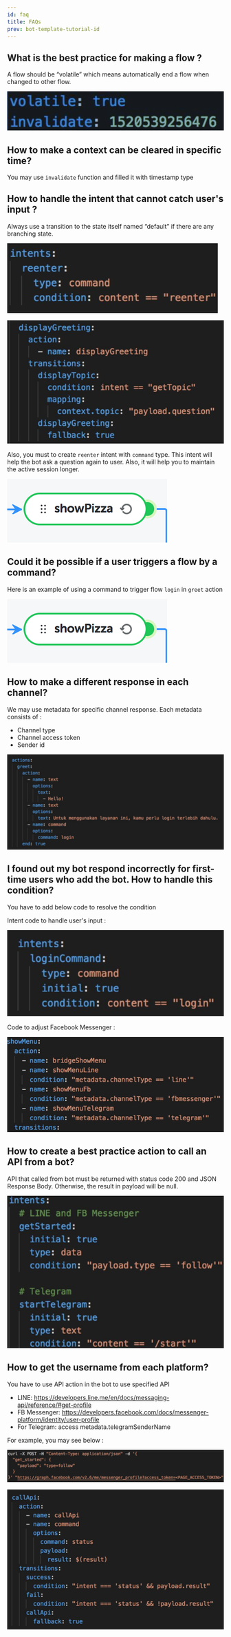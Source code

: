 ```yaml
---
id: faq
title: FAQs
prev: bot-template-tutorial-id
---
```


## What is the best practice for making a flow ?

A flow should be “volatile” which means automatically end a flow when changed to other flow.

![faq-1](./images/faq-1.png)

## How to make a context can be cleared in specific time?

You may use `invalidate` function and filled it with timestamp type

## How to handle the intent that cannot catch user's input ?

Always use a transition to the state itself named “default” if there are any branching state.

![faq-2](./images/faq-2.png)

![faq-3](./images/faq-3.png)

Also, you must to create `reenter` intent with `command` type. This intent will help the bot ask a question again to user. Also, it will help you to maintain the active session longer.

![faq-4](./images/faq-4.png)

## Could it be possible if a user triggers a flow by a command?

Here is an example of using a command to trigger flow `login` in `greet` action

![faq-4](./images/faq-4.png)

## How to make a different response in each channel?

We may use metadata for specific channel response. Each metadata consists of :

- Channel type
- Channel access token
- Sender id

![faq-5](./images/faq-5.png)

## I found out my bot respond incorrectly for first-time users who add the bot. How to handle this condition?

You have to add below code to resolve the condition

Intent code to handle user's input :

![faq-6](./images/faq-6.png)

Code to adjust Facebook Messenger :

![faq-7](./images/faq-7.png)

## How to create a best practice action to call an API from a bot?

API that called from bot must be returned with status code 200 and JSON Response Body. Otherwise, the result in payload will be null.

![faq-8](./images/faq-8.png)

## How to get the username from each platform?

You have to use API action in the bot to use specified API

- LINE: https://developers.line.me/en/docs/messaging-api/reference/#get-profile
- FB Messenger: https://developers.facebook.com/docs/messenger-platform/identity/user-profile
- For Telegram: access metadata.telegramSenderName

For example, you may see below :

![faq-9](./images/faq-9.png)

![faq-10](./images/faq-10.png)
